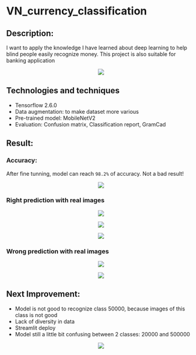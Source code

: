 # VN_currency_classification

## Description:
I want to apply the knowledge I have learned about deep learning to help blind people easily recognize money.
This project is also suitable for banking application

<p align="center">
  <img src="https://www.itourvn.com/images/easyblog_articles/585/vietnamese-banknotes.jpg" />
</p>

## Technologies and techniques
- Tensorflow 2.6.0
- Data augmentation: to make dataset more various
- Pre-trained model: MobileNetV2
- Evaluation: Confusion matrix, Classification report, GramCad

## Result:
### Accuracy:
After fine tunning, model can reach `98.2%` of accuracy. Not a bad result!

<p align="center">
  <img src="https://user-images.githubusercontent.com/87942072/135127562-4580393c-0c01-4939-93c3-bbdfe04fc9e6.png" />
</p>

### Right prediction with real images
<p align="center">
  <img src="https://user-images.githubusercontent.com/87942072/135125969-53043431-e918-430a-8128-ad520da05314.png" />
</p>

<p align="center">
  <img src="https://user-images.githubusercontent.com/87942072/135126074-7df81354-4bf0-42be-8cd6-6c08db37c69e.png" />
</p>


<p align="center">
  <img src="https://user-images.githubusercontent.com/87942072/135126216-9e0c2b36-074b-4ee2-a03d-4c2ecd435f7f.png" />
</p>

### Wrong prediction with real images
<p align="center">
  <img src="https://user-images.githubusercontent.com/87942072/135126321-e1235ad8-48a3-4c9d-b0dd-da9e863d2f5f.png" />
</p>

<p align="center">
  <img src="[image](https://user-images.githubusercontent.com/87942072/135126378-96e777c4-c15d-4a98-9332-9f1483cfc00f.png" />
</p>
	
## Next Improvement:
- Model is not good to recognize class 50000, because images of this class is not good
- Lack of diversity in data
- Streamlit deploy
- Model still a little bit confusing between 2 classes: 20000 and 500000

<p align="center">
  <img src="[image](https://user-images.githubusercontent.com/87942072/135128166-03372bbe-2975-431a-80ba-501068627803.png" />
</p>















